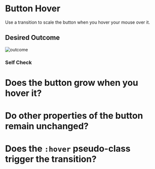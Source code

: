 # Button Hover

Use a transition to scale the button when you hover your mouse over it.

## Desired Outcome

![outcome](./desired-outcome.gif)

### Self Check
# Does the button grow when you hover it?
# Do other properties of the button remain unchanged?
# Does the `:hover` pseudo-class trigger the transition?
